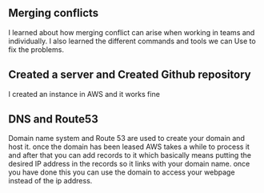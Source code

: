 ## Merging conflicts
I learned about how merging conflict can arise when working in teams and individually. I also learned the different commands and tools we can Use 
to fix the problems.
## Created a server and Created Github repository
I created an instance in AWS and it works fine
## DNS and Route53
Domain name system and Route 53 are used to create your domain and host it. once the domain has been leased AWS takes a while to process it and after that you can add records to it which basically means putting the desired IP address in the records so it links with your domain name. once you have done this you can use the domain to access your webpage instead of the ip address.
